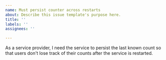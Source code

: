 ```yaml
---
name: Must persist counter across restarts
about: Describe this issue template's purpose here.
title: ''
labels: ''
assignees: ''

---
```


As a service provider, I need the service to persist the last known count so that users don't lose track of their counts after the service is restarted.

